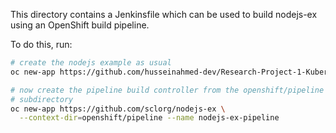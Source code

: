 This directory contains a Jenkinsfile which can be used to build
nodejs-ex using an OpenShift build pipeline.

To do this, run:

```bash
# create the nodejs example as usual
oc new-app https://github.com/husseinahmed-dev/Research-Project-1-Kubernetes-Hardening/tree/main/applications/5_APP%20(nodejs-ex)

# now create the pipeline build controller from the openshift/pipeline
# subdirectory
oc new-app https://github.com/sclorg/nodejs-ex \
  --context-dir=openshift/pipeline --name nodejs-ex-pipeline
```
